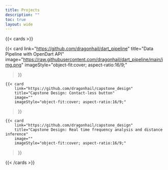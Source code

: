 ```yaml
---
title: Projects
description: ""
toc: true
layout: wide
---
```


{{< cards >}}

  {{< card
        link="https://github.com/dragonhail/dart_pipeline"
        title="Data Pipeline with OpenDart API"
        image="https://raw.githubusercontent.com/dragonhail/dart_pipeline/main/img.png"
        imageStyle="object-fit:cover; aspect-ratio:16/9;"
  >}}

    {{< card
        link="https://github.com/dragonhail/capstone_design"
        title="Capstone Design: Contact-less button"
        image=""
        imageStyle="object-fit:cover; aspect-ratio:16/9;"
  >}}

    {{< card
        link="https://github.com/dragonhail/capstone_design"
        title="Capstone Design: Real time frequency analysis and distance inference"
        image=""
        imageStyle="object-fit:cover; aspect-ratio:16/9;"
  >}}


{{< /cards >}}